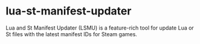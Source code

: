 # lua-st-manifest-updater
Lua and St Manifest Updater (LSMU) is a feature-rich tool for update Lua or St files with the latest manifest IDs for Steam games.
